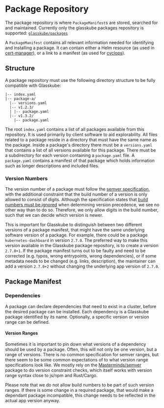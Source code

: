 # Package Repository

The package repository is where `PackageManifest`s are stored, searched for and maintained.
Currently only the glasskube packages repository is supported: [`glasskube/packages`](https://github.com/glasskube/packages)

A `PackageManifest` contains all relevant information needed for identifying and installing a package. 
It can contain either a Helm resource (as used in [cert-manager](https://github.com/glasskube/packages/blob/main/packages/cert-manager/package.yaml)), or a link to a manifest (as used for [cyclops](https://github.com/glasskube/packages/blob/main/packages/cyclops/package.yaml)).

## Structure

A package repository must use the following directory structure to be fully compatible with Glasskube:

```
|-- index.yaml
|-- package-a/
  |-- versions.yaml
  |-- v1.2.3/
  | |-- package.yaml
  |-- v1.3.2/
    |-- package.yaml
```

The root `index.yaml` contains a list of all packages available from this repository. It is used primarily by client software to aid explorability.
All files related to a package reside in a directory that must have the same name as the package. 
Inside a package's directory there must be a `versions.yaml` that contains a list of all versions available for this package.
There must be a subdirectory for each version containing a `package.yaml` file.
A `package.yaml` contains a manifest of that package which holds information such as longer descriptions and included files.

### Version Numbers

The version number of a package must follow the [semver specification](https://semver.org), with the additional constraint that the build number of a version is only allowed to consist of digits. 
Although the specification states that [build numbers must be ignored](https://semver.org/#spec-item-10) when determining version precedence, 
we see no other way than to do so. Therefore, we only allow digits in the build number, such that we can decide which version is newer. 

This is important for Glasskube to distinguish between two different versions of a package manifest, that might have the same underlying software version of a package.
For example, there could be a package  `kubernetes-dashboard` in version `2.7.0`. 
The preferred way to make this version available in the Glasskube package repository, is to create a version `2.7.0+1`. 
If the package manifest turns out to be faulty and need to be corrected (e.g. typos, wrong entrypoints, wrong dependencies), or if some metadata needs to be changed (e.g. links, description), 
the maintainer can add a version `2.7.0+2` without changing the underlying app version of `2.7.0`. 

## Package Manifest

### Dependencies

A package can declare dependencies that need to exist in a cluster, before the desired package can be installed. 
Each dependency is a Glasskube package identified by its name. Optionally, a specific version or version range can be defined.

#### Version Ranges

Sometimes it is important to pin down what versions of a dependency should be used by a package. 
Often, this will not only be one version, but a range of versions. There is no common specification for semver ranges, 
but there seem to be some common expectations of to what version range specifications look like.
We mostly rely on the [Masterminds/semver](https://github.com/Masterminds/semver) package to do version constraint checks, which itself works with version range syntax close to js/npm and Rust/Cargo. 

Please note that we do not allow build numbers to be part of such version ranges. 
If there is some change in a required package, that would make a dependant package incompatible, this change needs to be reflected in the actual app version anyway. 
